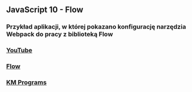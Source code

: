 ## JavaScript 10 - Flow

### Przykład aplikacji, w której pokazano konfigurację narzędzia Webpack do pracy z biblioteką Flow

### [YouTube](https://www.youtube.com/watch?v=AvVdDK0sEjo&list=PLCXqHvi_kahxT4VlB0TCQO0IjzocREcII&index=10)
### [Flow](https://flow.org/en/)
### [KM Programs](https://km-programs.pl/)
